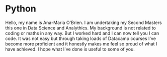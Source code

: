 # Python
Hello, my name is Ana-Maria O'Brien. I am undertaking my Second Masters this one in Data Science and Analythics. My background is not related to coding or maths in any way. But I worked hard and I can now tell you I can code. It was not easy but through taking loads of Datacamp courses I've become more proficient and it honestly makes me feel so proud of what I have achieved. I hope what I've done is useful to some of you. 
